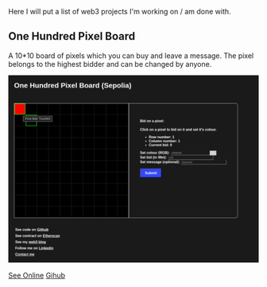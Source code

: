 Here I will put a list of web3 projects I'm working on / am done with.

## One Hundred Pixel Board

A 10*10 board of pixels which you can buy and leave a message.
The pixel belongs to the highest bidder and can be changed by anyone.

![Board with pixel](../markdown_data/one_hundred_pixel_board.png)


[See Online](https://onehundredpixelboard.lettry.xyz/)
[Gihub](https://github.com/TLGINO/one_hundred_pixel_board)